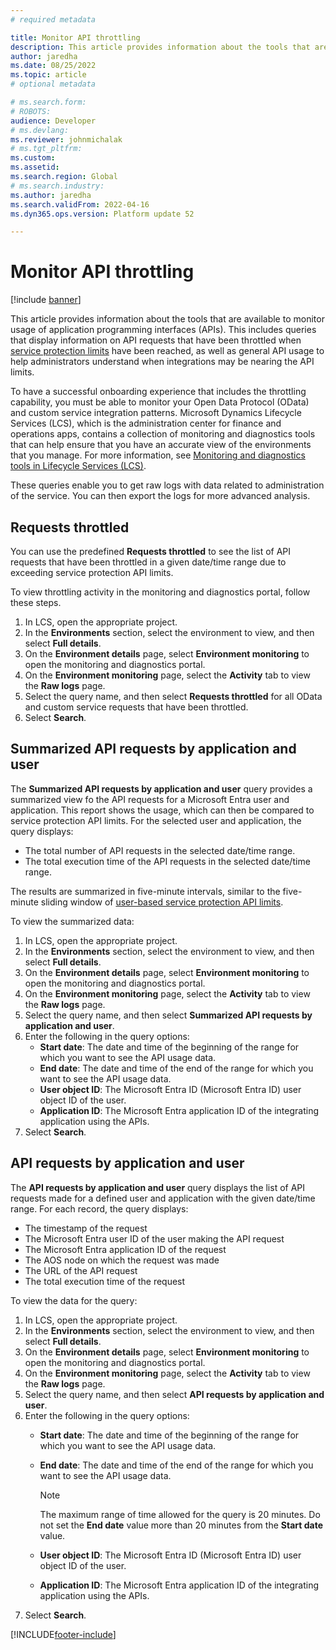 ```yaml
---
# required metadata

title: Monitor API throttling
description: This article provides information about the tools that are available to monitor application programming interface (API) throttling when service protection limits are reached.
author: jaredha
ms.date: 08/25/2022
ms.topic: article
# optional metadata

# ms.search.form: 
# ROBOTS: 
audience: Developer
# ms.devlang: 
ms.reviewer: johnmichalak
# ms.tgt_pltfrm: 
ms.custom: 
ms.assetid: 
ms.search.region: Global
# ms.search.industry: 
ms.author: jaredha
ms.search.validFrom: 2022-04-16
ms.dyn365.ops.version: Platform update 52

---
```


# Monitor API throttling

[!include [banner](../includes/banner.md)]

This article provides information about the tools that are available to monitor usage of application programming interfaces (APIs). This includes queries that display information on API requests that have been throttled when [service protection limits](service-protection-api-limits.md) have been reached, as well as general API usage to help administrators understand when integrations may be nearing the API limits.

To have a successful onboarding experience that includes the throttling capability, you must be able to monitor your Open Data Protocol (OData) and custom service integration patterns. Microsoft Dynamics Lifecycle Services (LCS), which is the administration center for finance and operations apps, contains a collection of monitoring and diagnostics tools that can help ensure that you have an accurate view of the environments that you manage. For more information, see [Monitoring and diagnostics tools in Lifecycle Services (LCS)](../lifecycle-services/monitoring-diagnostics.md).

These queries enable you to get raw logs with data related to administration of the service. You can then export the logs for more advanced analysis.

## Requests throttled

You can use the predefined **Requests throttled** to see the list of API requests that have been throttled in a given date/time range due to exceeding service protection API limits.

To view throttling activity in the monitoring and diagnostics portal, follow these steps.

1. In LCS, open the appropriate project.
2. In the **Environments** section, select the environment to view, and then select **Full details**.
3. On the **Environment details** page, select **Environment monitoring** to open the monitoring and diagnostics portal. 
4. On the **Environment monitoring** page, select the **Activity** tab to view the **Raw logs** page. 
5. Select the query name, and then select **Requests throttled** for all OData and custom service requests that have been throttled.
6. Select **Search**.

## Summarized API requests by application and user

The **Summarized API requests by application and user** query provides a summarized view fo the API requests for a Microsoft Entra user and application. This report shows the usage, which can then be compared to service protection API limits. For the selected user and application, the query displays:
- The total number of API requests in the selected date/time range.
- The total execution time of the API requests in the selected date/time range.

The results are summarized in five-minute intervals, similar to the five-minute sliding window of [user-based service protection API limits](service-protection-api-limits.md#user-based-service-protection-api-limits).

To view the summarized data:

1. In LCS, open the appropriate project.
2. In the **Environments** section, select the environment to view, and then select **Full details**.
3. On the **Environment details** page, select **Environment monitoring** to open the monitoring and diagnostics portal. 
4. On the **Environment monitoring** page, select the **Activity** tab to view the **Raw logs** page. 
5. Select the query name, and then select **Summarized API requests by application and user**.
6. Enter the following in the query options:
    - **Start date**: The date and time of the beginning of the range for which you want to see the API usage data.
    - **End date**: The date and time of the end of the range for which you want to see the API usage data.
    - **User object ID**: The Microsoft Entra ID (Microsoft Entra ID) user object ID of the user.
    - **Application ID**: The Microsoft Entra application ID of the integrating application using the APIs.
7. Select **Search**.

## API requests by application and user

The **API requests by application and user** query displays the list of API requests made for a defined user and application with the given date/time range. For each record, the query displays:
- The timestamp of the request
- The Microsoft Entra user ID of the user making the API request
- The Microsoft Entra application ID of the request
- The AOS node on which the request was made
- The URL of the API request
- The total execution time of the request

To view the data for the query:

1. In LCS, open the appropriate project.
2. In the **Environments** section, select the environment to view, and then select **Full details**.
3. On the **Environment details** page, select **Environment monitoring** to open the monitoring and diagnostics portal. 
4. On the **Environment monitoring** page, select the **Activity** tab to view the **Raw logs** page. 
5. Select the query name, and then select **API requests by application and user**.
6. Enter the following in the query options:
    - **Start date**: The date and time of the beginning of the range for which you want to see the API usage data.
    - **End date**: The date and time of the end of the range for which you want to see the API usage data.
      > [!NOTE]
      > The maximum range of time allowed for the query is 20 minutes. Do not set the **End date** value more than 20 minutes from the **Start date** value.
      
    - **User object ID**: The Microsoft Entra ID (Microsoft Entra ID) user object ID of the user.
    - **Application ID**: The Microsoft Entra application ID of the integrating application using the APIs.
7. Select **Search**.

[!INCLUDE[footer-include](../../../includes/footer-banner.md)]